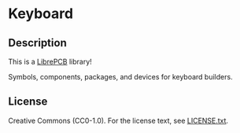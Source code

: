 # Keyboard

## Description

This is a [LibrePCB](https://librepcb.org) library!

Symbols, components, packages, and devices for keyboard builders.

## License

Creative Commons (CC0-1.0). For the license text, see [LICENSE.txt](LICENSE.txt).
